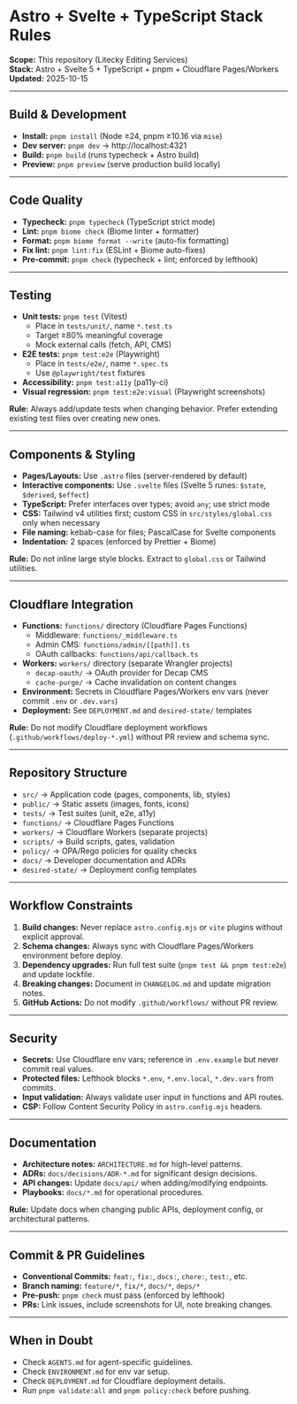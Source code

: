 # Astro + Svelte + TypeScript Stack Rules

**Scope:** This repository (Litecky Editing Services)  
**Stack:** Astro + Svelte 5 + TypeScript + pnpm + Cloudflare Pages/Workers  
**Updated:** 2025-10-15

---

## Build & Development

- **Install:** `pnpm install` (Node ≥24, pnpm ≥10.16 via `mise`)
- **Dev server:** `pnpm dev` → http://localhost:4321
- **Build:** `pnpm build` (runs typecheck + Astro build)
- **Preview:** `pnpm preview` (serve production build locally)

---

## Code Quality

- **Typecheck:** `pnpm typecheck` (TypeScript strict mode)
- **Lint:** `pnpm biome check` (Biome linter + formatter)
- **Format:** `pnpm biome format --write` (auto-fix formatting)
- **Fix lint:** `pnpm lint:fix` (ESLint + Biome auto-fixes)
- **Pre-commit:** `pnpm check` (typecheck + lint; enforced by lefthook)

---

## Testing

- **Unit tests:** `pnpm test` (Vitest)
  - Place in `tests/unit/`, name `*.test.ts`
  - Target ≥80% meaningful coverage
  - Mock external calls (fetch, API, CMS)
- **E2E tests:** `pnpm test:e2e` (Playwright)
  - Place in `tests/e2e/`, name `*.spec.ts`
  - Use `@playwright/test` fixtures
- **Accessibility:** `pnpm test:a11y` (pa11y-ci)
- **Visual regression:** `pnpm test:e2e:visual` (Playwright screenshots)

**Rule:** Always add/update tests when changing behavior. Prefer extending existing test files over creating new ones.

---

## Components & Styling

- **Pages/Layouts:** Use `.astro` files (server-rendered by default)
- **Interactive components:** Use `.svelte` files (Svelte 5 runes: `$state`, `$derived`, `$effect`)
- **TypeScript:** Prefer interfaces over types; avoid `any`; use strict mode
- **CSS:** Tailwind v4 utilities first; custom CSS in `src/styles/global.css` only when necessary
- **File naming:** kebab-case for files; PascalCase for Svelte components
- **Indentation:** 2 spaces (enforced by Prettier + Biome)

**Rule:** Do not inline large style blocks. Extract to `global.css` or Tailwind utilities.

---

## Cloudflare Integration

- **Functions:** `functions/` directory (Cloudflare Pages Functions)
  - Middleware: `functions/_middleware.ts`
  - Admin CMS: `functions/admin/[[path]].ts`
  - OAuth callbacks: `functions/api/callback.ts`
- **Workers:** `workers/` directory (separate Wrangler projects)
  - `decap-oauth/` → OAuth provider for Decap CMS
  - `cache-purge/` → Cache invalidation on content changes
- **Environment:** Secrets in Cloudflare Pages/Workers env vars (never commit `.env` or `.dev.vars`)
- **Deployment:** See `DEPLOYMENT.md` and `desired-state/` templates

**Rule:** Do not modify Cloudflare deployment workflows (`.github/workflows/deploy-*.yml`) without PR review and schema sync.

---

## Repository Structure

- `src/` → Application code (pages, components, lib, styles)
- `public/` → Static assets (images, fonts, icons)
- `tests/` → Test suites (unit, e2e, a11y)
- `functions/` → Cloudflare Pages Functions
- `workers/` → Cloudflare Workers (separate projects)
- `scripts/` → Build scripts, gates, validation
- `policy/` → OPA/Rego policies for quality checks
- `docs/` → Developer documentation and ADRs
- `desired-state/` → Deployment config templates

---

## Workflow Constraints

1. **Build changes:** Never replace `astro.config.mjs` or `vite` plugins without explicit approval.
2. **Schema changes:** Always sync with Cloudflare Pages/Workers environment before deploy.
3. **Dependency upgrades:** Run full test suite (`pnpm test && pnpm test:e2e`) and update lockfile.
4. **Breaking changes:** Document in `CHANGELOG.md` and update migration notes.
5. **GitHub Actions:** Do not modify `.github/workflows/` without PR review.

---

## Security

- **Secrets:** Use Cloudflare env vars; reference in `.env.example` but never commit real values.
- **Protected files:** Lefthook blocks `*.env`, `*.env.local`, `*.dev.vars` from commits.
- **Input validation:** Always validate user input in functions and API routes.
- **CSP:** Follow Content Security Policy in `astro.config.mjs` headers.

---

## Documentation

- **Architecture notes:** `ARCHITECTURE.md` for high-level patterns.
- **ADRs:** `docs/decisions/ADR-*.md` for significant design decisions.
- **API changes:** Update `docs/api/` when adding/modifying endpoints.
- **Playbooks:** `docs/*.md` for operational procedures.

**Rule:** Update docs when changing public APIs, deployment config, or architectural patterns.

---

## Commit & PR Guidelines

- **Conventional Commits:** `feat:`, `fix:`, `docs:`, `chore:`, `test:`, etc.
- **Branch naming:** `feature/*`, `fix/*`, `docs/*`, `deps/*`
- **Pre-push:** `pnpm check` must pass (enforced by lefthook)
- **PRs:** Link issues, include screenshots for UI, note breaking changes.

---

## When in Doubt

- Check `AGENTS.md` for agent-specific guidelines.
- Check `ENVIRONMENT.md` for env var setup.
- Check `DEPLOYMENT.md` for Cloudflare deployment details.
- Run `pnpm validate:all` and `pnpm policy:check` before pushing.
